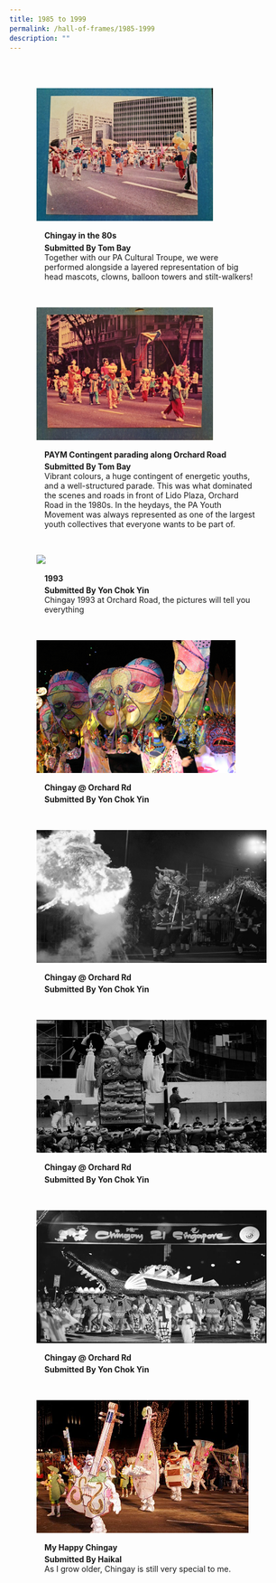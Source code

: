 ```yaml
---
title: 1985 to 1999
permalink: /hall-of-frames/1985-1999
description: ""
---
```

<ul style="display: grid; grid-template-columns: repeat(auto-fit, minmax(300px, 1fr)); gap: 2rem; margin: 4rem 5vw; padding: 0; list-style-type: none;">
<li><div style="position: relative; display: block; height: 100%;  overflow: hidden; text-decoration: none;"><img style="height:235px;width:auto;" src="/images/Hall%20of%20Frames/parade-formation.jpg"><div style="position: relative; display: flex; align-items: center; gap: 2em; padding: 1em 1em 0;"><h3 style="font-size: 1em; margin: 0 0 .3em;">Chingay in the 80s </h3></div><p style="padding: 0 1em 1em;margin: 0; overflow: hidden;"><b>Submitted By Tom Bay</b><br />Together with our PA Cultural Troupe, we were performed alongside a layered representation of big head mascots, clowns, balloon towers and stilt-walkers!</p></div></li>
<li><div style="position: relative; display: block; height: 100%;  overflow: hidden; text-decoration: none;"><img style="height:235px;width:auto;" src="/images/Hall%20of%20Frames/paym-contingent-parading-orchard-road.jpg"><div style="position: relative; display: flex; align-items: center; gap: 2em; padding: 1em 1em 0;"><h3 style="font-size: 1em; margin: 0 0 .3em;">PAYM Contingent parading along Orchard Road</h3></div><p style="padding: 0 1em 1em;margin: 0; overflow: hidden;"><b>Submitted By Tom Bay</b><br />Vibrant colours, a huge contingent of energetic youths, and a well-structured parade. This was what dominated the scenes and roads in front of Lido Plaza, Orchard Road in the 1980s. In the heydays, the PA Youth Movement was always represented as one of the largest youth collectives that everyone wants to be part of.</p></div></li>
<li><div style="position: relative; display: block; height: 100%;  overflow: hidden; text-decoration: none;"><img style="height:235px;width:auto;" src="/images/Hall%20of%20Frames/"><div style="position: relative; display: flex; align-items: center; gap: 2em; padding: 1em 1em 0;"><h3 style="font-size: 1em; margin: 0 0 .3em;">1993</h3></div><p style="padding: 0 1em 1em;margin: 0; overflow: hidden;"><b>Submitted By Yon Chok Yin</b><br />Chingay 1993 at Orchard Road, the pictures will tell you everything</p></div></li>
<li><div style="position: relative; display: block; height: 100%;  overflow: hidden; text-decoration: none;"><img style="height:235px;width:auto;" src="/images/Hall%20of%20Frames/e0236cce-9976-48ad-8a15-8cbe57e0a242.jpg"><div style="position: relative; display: flex; align-items: center; gap: 2em; padding: 1em 1em 0;"><h3 style="font-size: 1em; margin: 0 0 .3em;">Chingay @ Orchard Rd</h3></div><p style="padding: 0 1em 1em;margin: 0; overflow: hidden;"><b>Submitted By Yon Chok Yin</b><br /></p></div></li>
<li><div style="position: relative; display: block; height: 100%;  overflow: hidden; text-decoration: none;"><img style="height:235px;width:auto;" src="/images/Hall%20of%20Frames/f352fada-0d4e-438d-9c2b-70bc68b3ceef.jpg"><div style="position: relative; display: flex; align-items: center; gap: 2em; padding: 1em 1em 0;"><h3 style="font-size: 1em; margin: 0 0 .3em;">Chingay @ Orchard Rd</h3></div><p style="padding: 0 1em 1em;margin: 0; overflow: hidden;"><b>Submitted By Yon Chok Yin</b><br /></p></div></li>
<li><div style="position: relative; display: block; height: 100%;  overflow: hidden; text-decoration: none;"><img style="height:235px;width:auto;" src="/images/Hall%20of%20Frames/5b65d7dd-72b7-447a-8796-67bb07336892.jpg"><div style="position: relative; display: flex; align-items: center; gap: 2em; padding: 1em 1em 0;"><h3 style="font-size: 1em; margin: 0 0 .3em;">Chingay @ Orchard Rd</h3></div><p style="padding: 0 1em 1em;margin: 0; overflow: hidden;"><b>Submitted By Yon Chok Yin</b><br /></p></div></li>
<li><div style="position: relative; display: block; height: 100%;  overflow: hidden; text-decoration: none;"><img style="height:235px;width:auto;" src="/images/Hall%20of%20Frames/6de15f32-279c-45c4-b3d1-5a15c0714bb3.jpg"><div style="position: relative; display: flex; align-items: center; gap: 2em; padding: 1em 1em 0;"><h3 style="font-size: 1em; margin: 0 0 .3em;">Chingay @ Orchard Rd</h3></div><p style="padding: 0 1em 1em;margin: 0; overflow: hidden;"><b>Submitted By Yon Chok Yin</b><br /></p></div></li>
<li><div style="position: relative; display: block; height: 100%;  overflow: hidden; text-decoration: none;"><img style="height:235px;width:auto;" src="/images/Hall%20of%20Frames/my-happy-chingay-1994.jpg"><div style="position: relative; display: flex; align-items: center; gap: 2em; padding: 1em 1em 0;"><h3 style="font-size: 1em; margin: 0 0 .3em;">My Happy Chingay</h3></div><p style="padding: 0 1em 1em;margin: 0; overflow: hidden;"><b>Submitted By Haikal</b><br />As I grow older, Chingay is still very special to me.  </p></div></li>

</ul>